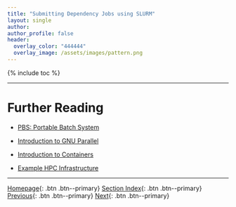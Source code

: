 ```yaml
---
title: "Submitting Dependency Jobs using SLURM"
layout: single
author:
author_profile: false
header:
  overlay_color: "444444"
  overlay_image: /assets/images/pattern.png
---
```


{% include toc %}









___
# Further Reading
* [PBS: Portable Batch System](05B-pbs-0-basics.md)

* [Introduction to GNU Parallel](06-introduction-to-gnu-parallel)
* [Introduction to Containers](07-introduction-to-containers)
* [Example HPC Infrastructure](08-example-hpc-infrastructure)

___

[Homepage](../index.md){: .btn  .btn--primary}
[Section Index](00-IntroToHPC-LandingPage){: .btn  .btn--primary}
[Previous](05A-slurm-2-tutorial-job-submission){: .btn  .btn--primary}
[Next](05B-pbs-0-basics.md){: .btn  .btn--primary}
